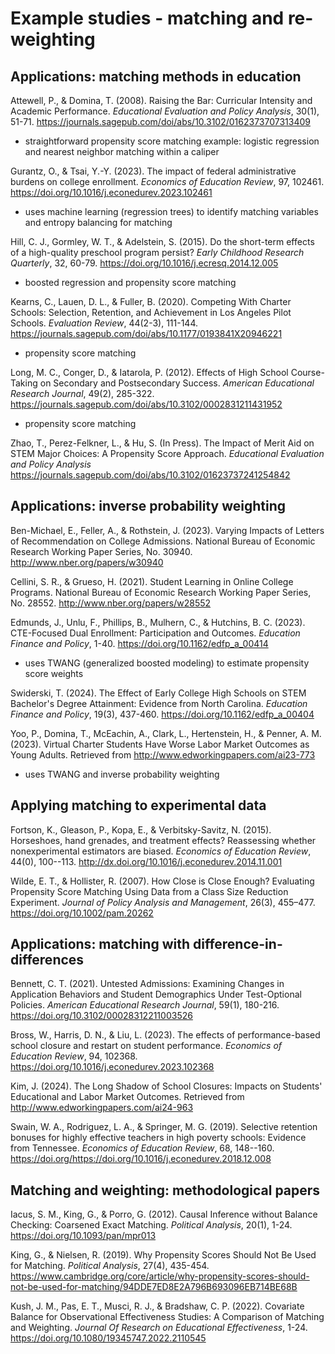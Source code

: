 # Example studies - matching and re-weighting

## Applications: matching methods in education

Attewell, P., & Domina, T. (2008). Raising the Bar: Curricular Intensity and Academic Performance. *Educational Evaluation and Policy Analysis*, 30(1), 51-71. https://journals.sagepub.com/doi/abs/10.3102/0162373707313409
* straightforward propensity score matching example: logistic regression and nearest neighbor matching within a caliper

Gurantz, O., & Tsai, Y.-Y. (2023). The impact of federal administrative burdens on college enrollment. *Economics of Education Review*, 97, 102461. https://doi.org/10.1016/j.econedurev.2023.102461
* uses machine learning (regression trees) to identify matching variables and entropy balancing for matching

Hill, C. J., Gormley, W. T., & Adelstein, S. (2015). Do the short-term effects of a high-quality preschool program persist? *Early Childhood Research Quarterly*, 32, 60-79. https://doi.org/10.1016/j.ecresq.2014.12.005
* boosted regression and propensity score matching
 
Kearns, C., Lauen, D. L., & Fuller, B. (2020). Competing With Charter Schools: Selection, Retention, and Achievement in Los Angeles Pilot Schools. *Evaluation Review*, 44(2-3), 111-144. https://journals.sagepub.com/doi/abs/10.1177/0193841X20946221
* propensity score matching

Long, M. C., Conger, D., & Iatarola, P. (2012). Effects of High School Course-Taking on Secondary and Postsecondary Success. *American Educational Research Journal*, 49(2), 285-322. https://journals.sagepub.com/doi/abs/10.3102/0002831211431952
* propensity score matching

Zhao, T., Perez-Felkner, L., & Hu, S. (In Press). The Impact of Merit Aid on STEM Major Choices: A Propensity Score Approach. *Educational Evaluation and Policy Analysis* https://journals.sagepub.com/doi/abs/10.3102/01623737241254842

## Applications: inverse probability weighting

Ben-Michael, E., Feller, A., & Rothstein, J. (2023). Varying Impacts of Letters of Recommendation on College Admissions. National Bureau of Economic Research Working Paper Series, No. 30940. http://www.nber.org/papers/w30940

Cellini, S. R., & Grueso, H. (2021). Student Learning in Online College Programs. National Bureau of Economic Research Working Paper Series, No. 28552. http://www.nber.org/papers/w28552

Edmunds, J., Unlu, F., Phillips, B., Mulhern, C., & Hutchins, B. C. (2023). CTE-Focused Dual Enrollment: Participation and Outcomes. *Education Finance and Policy*, 1-40. https://doi.org/10.1162/edfp_a_00414
* uses TWANG (generalized boosted modeling) to estimate propensity score weights

Swiderski, T. (2024). The Effect of Early College High Schools on STEM Bachelor's Degree Attainment: Evidence from North Carolina. *Education Finance and Policy*, 19(3), 437-460. https://doi.org/10.1162/edfp_a_00404

Yoo, P., Domina, T., McEachin, A., Clark, L., Hertenstein, H., & Penner, A. M. (2023). Virtual Charter Students Have Worse Labor Market Outcomes as Young Adults. Retrieved from http://www.edworkingpapers.com/ai23-773
* uses TWANG and inverse probability weighting

## Applying matching to experimental data

Fortson, K., Gleason, P., Kopa, E., & Verbitsky-Savitz, N. (2015). Horseshoes, hand grenades, and treatment effects? Reassessing whether nonexperimental estimators are biased. *Economics of Education Review*, 44(0), 100--113. http://dx.doi.org/10.1016/j.econedurev.2014.11.001

Wilde, E. T., & Hollister, R. (2007). How Close is Close Enough? Evaluating Propensity Score Matching Using Data from a Class Size Reduction Experiment. *Journal of Policy
Analysis and Management*, 26(3), 455–477. https://doi.org/10.1002/pam.20262

## Applications: matching with difference-in-differences

Bennett, C. T. (2021). Untested Admissions: Examining Changes in Application Behaviors and Student Demographics Under Test-Optional Policies. *American Educational Research Journal*, 59(1), 180-216. https://doi.org/10.3102/00028312211003526

Bross, W., Harris, D. N., & Liu, L. (2023). The effects of performance-based school closure and restart on student performance. *Economics of Education Review*, 94, 102368. https://doi.org/10.1016/j.econedurev.2023.102368

Kim, J. (2024). The Long Shadow of School Closures: Impacts on Students' Educational and Labor Market Outcomes. Retrieved from http://www.edworkingpapers.com/ai24-963

Swain, W. A., Rodriguez, L. A., & Springer, M. G. (2019). Selective retention bonuses for highly effective teachers in high poverty schools: Evidence from Tennessee. *Economics of Education Review*, 68, 148--160. https://doi.org/https://doi.org/10.1016/j.econedurev.2018.12.008 

## Matching and weighting: methodological papers

Iacus, S. M., King, G., & Porro, G. (2012). Causal Inference without Balance Checking: Coarsened Exact Matching. *Political Analysis*, 20(1), 1-24. https://doi.org/10.1093/pan/mpr013 

King, G., & Nielsen, R. (2019). Why Propensity Scores Should Not Be Used for Matching. *Political Analysis*, 27(4), 435-454. https://www.cambridge.org/core/article/why-propensity-scores-should-not-be-used-for-matching/94DDE7ED8E2A796B693096EB714BE68B

Kush, J. M., Pas, E. T., Musci, R. J., & Bradshaw, C. P. (2022). Covariate Balance for Observational Effectiveness Studies: A Comparison of Matching and Weighting. *Journal Of Research on Educational Effectiveness*, 1-24. https://doi.org/10.1080/19345747.2022.2110545
